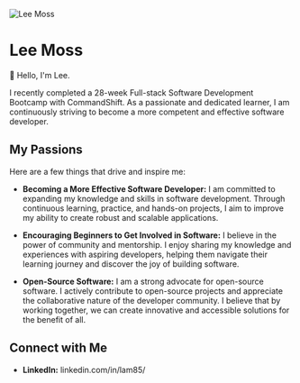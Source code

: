 ![Lee Moss](https://github.com/Lee-Moss/Lee-Moss/assets/109576407/c2b9d147-9ccf-4ad4-882f-917c10879bfd)
# Lee Moss

👋 Hello, I'm Lee. 

I recently completed a 28-week Full-stack Software Development Bootcamp with CommandShift. As a passionate and dedicated learner, I am continuously striving to become a more competent and effective software developer.

## My Passions

Here are a few things that drive and inspire me:

- **Becoming a More Effective Software Developer:** I am committed to expanding my knowledge and skills in software development. Through continuous learning, practice, and hands-on projects, I aim to improve my ability to create robust and scalable applications.

- **Encouraging Beginners to Get Involved in Software:** I believe in the power of community and mentorship. I enjoy sharing my knowledge and experiences with aspiring developers, helping them navigate their learning journey and discover the joy of building software.

- **Open-Source Software:** I am a strong advocate for open-source software. I actively contribute to open-source projects and appreciate the collaborative nature of the developer community. I believe that by working together, we can create innovative and accessible solutions for the benefit of all.


## Connect with Me

- **LinkedIn:** linkedin.com/in/lam85/

